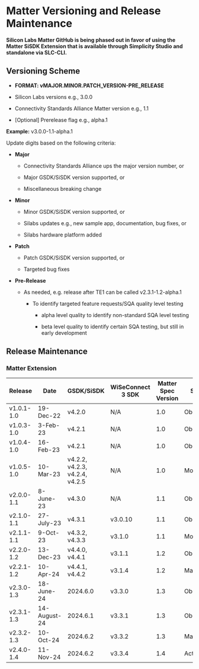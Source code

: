 # Matter Versioning and Release Maintenance

**Silicon Labs Matter GitHub is being phased out in favor of using the Matter SiSDK Extension that is available through Simplicity Studio and standalone via SLC-CLI.**

## Versioning Scheme

- **FORMAT: vMAJOR.MINOR.PATCH\_VERSION-PRE\_RELEASE**

- Silicon Labs versions e.g., 3.0.0

- Connectivity Standards Alliance Matter version e.g., 1.1

- [Optional] Prerelease flag e.g., alpha.1

**Example:** v3.0.0-1.1-alpha.1

Update digits based on the following criteria:

- **Major**

  - Connectivity Standards Alliance ups the major version number, or

  - Major GSDK/SiSDK version supported, or

  - Miscellaneous breaking change

- **Minor**

  - Minor GSDK/SiSDK version supported, or

  - Silabs updates e.g., new sample app, documentation, bug fixes, or

  - Silabs hardware platform added

- **Patch**

  - Patch GSDK/SiSDK version supported, or

  - Targeted bug fixes

- **Pre-Release**

  - As needed, e.g. release after TE1 can be called v2.3.1-1.2-alpha.1

    - To identify targeted feature requests/SQA quality level testing

      - alpha level quality to identify non-standard SQA level testing

      - beta level quality to identify certain SQA testing, but still in early development

## Release Maintenance

### Matter Extension

| **Release**|**Date**|**GSDK/SiSDK**|**WiSeConnect 3 SDK**|**Matter Spec Version**|**Status** |
|--------------|----------------|--------------------------------|----------|-----|------------|
|  v1.0.1-1.0  |  19-Dec-22     | v4.2.0                         | N/A      | 1.0 | Obsolete   |
|  v1.0.3-1.0  |  3-Feb-23      | v4.2.1                         | N/A      | 1.0 | Obsolete   |
|  v1.0.4-1.0  |  16-Feb-23     | v4.2.1                         | N/A      | 1.0 | Obsolete   |
|  v1.0.5-1.0  |  10-Mar-23     | v4.2.2, v4.2.3, v4.2.4, v4.2.5 | N/A      | 1.0 | Monitored  |
|  v2.0.0-1.1  |  8-June-23     | v4.3.0                         | N/A      | 1.1 | Obsolete   |
|  v2.1.0-1.1  |  27-July-23    | v4.3.1                         | v3.0.10  | 1.1 | Obsolete   |
|  v2.1.1-1.1  |  9-Oct-23      | v4.3.2, v4.3.3                 | v3.1.0   | 1.1 | Monitored |
|  v2.2.0-1.2  |  13-Dec-23     | v4.4.0, v4.4.1                 | v3.1.1   | 1.2 | Obsolete   |
|  v2.2.1-1.2  |  10-Apr-24     | v4.4.1, v4.4.2                 | v3.1.4   | 1.2 | Maintained |
|  v2.3.0-1.3  |  18-June-24    | 2024.6.0                       | v3.3.0   | 1.3 | Obsolete |
|  v2.3.1-1.3  |  14-August-24  | 2024.6.1                       | v3.3.1   | 1.3 | Obsolete |
|  v2.3.2-1.3  |  10-Oct-24     | 2024.6.2                       | v3.3.2   | 1.3 | Maintained     |
|  v2.4.0-1.4  |  11-Nov-24     | 2024.6.2                       | v3.3.4   | 1.4 | Active     |

